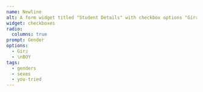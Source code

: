 ```yaml
---
name: Newline
alt: A form widget titled "Student Details" with checkbox options "Gir▯", "\nBOY"
widget: checkboxes
radio:
  columns: true
prompt: Gender
options:
  - Gir▯
  - \nBOY
tags:
  - genders
  - sexes
  - you-tried
---
```

